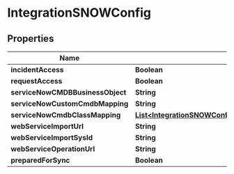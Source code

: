 

# IntegrationSNOWConfig

## Properties

Name | Type | Description | Notes
------------ | ------------- | ------------- | -------------
**incidentAccess** | **Boolean** |  |  [optional]
**requestAccess** | **Boolean** |  |  [optional]
**serviceNowCMDBBusinessObject** | **String** |  |  [optional]
**serviceNowCustomCmdbMapping** | **String** |  |  [optional]
**serviceNowCmdbClassMapping** | [**List&lt;IntegrationSNOWConfigServiceNowCmdbClassMapping&gt;**](IntegrationSNOWConfigServiceNowCmdbClassMapping.md) |  |  [optional]
**webServiceImportUrl** | **String** |  |  [optional]
**webServiceImportSysId** | **String** |  |  [optional]
**webServiceOperationUrl** | **String** |  |  [optional]
**preparedForSync** | **Boolean** |  |  [optional]



